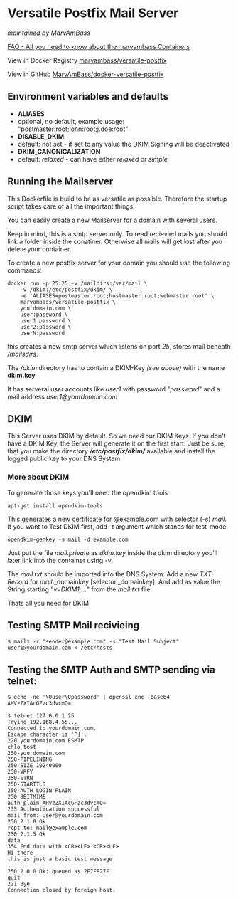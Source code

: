 # Versatile Postfix Mail Server
_maintained by MarvAmBass_

[FAQ - All you need to know about the marvambass Containers](http://marvin.im/posts/IT/Docker/marvambass/FAQ__All_you_need_to_know_about_the_marvambass_Containers.html)

View in Docker Registry [marvambass/versatile-postfix](https://registry.hub.docker.com/u/marvambass/versatile-postfix/)

View in GitHub [MarvAmBass/docker-versatile-postfix](https://github.com/MarvAmBass/docker-versatile-postfix/)

## Environment variables and defaults

* __ALIASES__
 * optional, no default, example usage: "postmaster:root;john:root;j.doe:root"
* __DISABLE\_DKIM__
 * default: not set - if set to any value the DKIM Signing will be deactivated
* __DKIM\_CANONICALIZATION__
 * default: _relaxed_ - can have either _relaxed_ or _simple_


## Running the Mailserver

This Dockerfile is build to be as versatile as possible.
Therefore the startup script takes care of all the important things.

You can easily create a new Mailserver for a domain with several users.

Keep in mind, this is a smtp server only.
To read recievied mails you should link a folder inside the conatiner.
Otherwise all mails will get lost after you delete your container.

To create a new postfix server for your domain you should use the following commands:

	docker run -p 25:25 -v /maildirs:/var/mail \
		-v /dkim:/etc/postfix/dkim/ \
		-e 'ALIASES=postmaster:root;hostmaster:root;webmaster:root' \
		marvambass/versatile-postfix \
		yourdomain.com \
		user:password \
		user1:password \
		user2:password \
		userN:password

this creates a new smtp server which listens on port _25_, stores mail beneath _/mailsdirs_.

The _/dkim_ directory has to contain a DKIM-Key _(see above)_ with the name __dkim.key__

It has serveral user accounts like _user1_ with password "_password_" and
a mail address _user1@yourdomain.com_

## DKIM

This Server uses DKIM by default. So we need our DKIM Keys.
If you don't have a DKIM Key, the Server will generate it on the first start.
Just be sure, that you make the directory ___/etc/postfix/dkim/___ available and
install the logged public key to your DNS System

### More about DKIM
To generate those keys you'll need the opendkim tools

	apt-get install opendkim-tools

This generates a new certificate for @example.com with selector (_-s_) _mail_. If you want to Test DKIM first, add _-t_ argument which stands for test-mode.

	opendkim-genkey -s mail -d example.com

Just put the file _mail.private_ as _dkim.key_ inside the dkim directory you'll later link into the container using _-v_.

The _mail.txt_ should be imported into the DNS System. Add a new _TXT-Record_ for _mail_.\_domainkey [selector.\_domainkey]. And add as value the String starting "_v=DKIM1;..._" from the _mail.txt_ file.

Thats all you need for DKIM

## Testing SMTP Mail recivieing

	$ mailx -r "sender@example.com" -s "Test Mail Subject" user1@yourdomain.com < /etc/hosts

## Testing the SMTP Auth and SMTP sending via telnet:

	$ echo -ne '\0user\0password' | openssl enc -base64
	AHVzZXIAcGFzc3dvcmQ=

	$ telnet 127.0.0.1 25
	Trying 192.168.4.55...
	Connected to yourdomain.com.
	Escape character is '^]'.
	220 yourdomain.com ESMTP
	ehlo test
	250-yourdomain.com
	250-PIPELINING
	250-SIZE 10240000
	250-VRFY
	250-ETRN
	250-STARTTLS
	250-AUTH LOGIN PLAIN
	250 8BITMIME
	auth plain AHVzZXIAcGFzc3dvcmQ=
	235 Authentication successful
	mail from: user@yourdomain.com
	250 2.1.0 Ok
	rcpt to: mail@example.com
	250 2.1.5 Ok
	data
	354 End data with <CR><LF>.<CR><LF>
	Hi there
	this is just a basic test message
	.
	250 2.0.0 Ok: queued as 2E7FB27F
	quit
	221 Bye
	Connection closed by foreign host.
